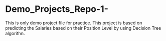 # Demo_Projects_Repo-1-
This is only demo project file for practice.
This project is based on predicting the Salaries based on their Position Level by using Decision Tree algorithn.

